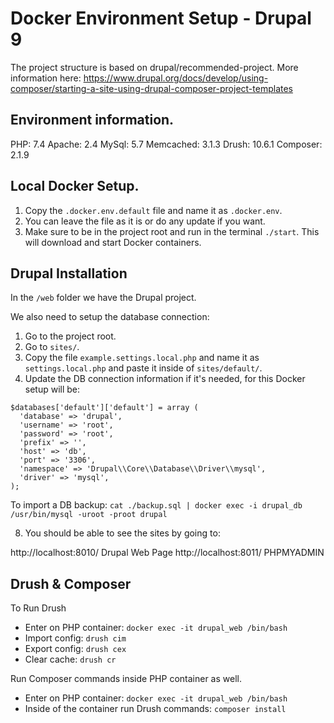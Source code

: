 # Docker Environment Setup - Drupal 9

The project structure is based on drupal/recommended-project.
More information here: https://www.drupal.org/docs/develop/using-composer/starting-a-site-using-drupal-composer-project-templates

## Environment information.
PHP: 7.4
Apache: 2.4
MySql: 5.7
Memcached: 3.1.3
Drush: 10.6.1
Composer: 2.1.9

## Local Docker Setup.
1. Copy the `.docker.env.default` file and name it as `.docker.env`.
2. You can leave the file as it is or do any update if you want.
3. Make sure to be in the project root and run in the terminal `./start`. This will download and start Docker containers.

## Drupal Installation

In the `/web` folder we have the Drupal project.

We also need to setup the database connection:

1. Go to the project root.
2. Go to `sites/`.
3. Copy the file `example.settings.local.php` and name it as `settings.local.php`  and paste it inside of `sites/default/`.
4. Update the DB connection information if it's needed, for this Docker setup will be:

```
$databases['default']['default'] = array (
  'database' => 'drupal',
  'username' => 'root',
  'password' => 'root',
  'prefix' => '',
  'host' => 'db',
  'port' => '3306',
  'namespace' => 'Drupal\\Core\\Database\\Driver\\mysql',
  'driver' => 'mysql',
);

```
To import a DB backup:
`cat ./backup.sql | docker exec -i drupal_db /usr/bin/mysql -uroot -proot drupal`

8. You should be able to see the sites by going to:

http://localhost:8010/  Drupal Web Page
http://localhost:8011/  PHPMYADMIN

## Drush & Composer

To Run Drush
- Enter on PHP container: `docker exec -it drupal_web /bin/bash`
- Import config: `drush cim`
- Export config: `drush cex`
- Clear cache: `drush cr`


Run Composer commands inside PHP container as well.

- Enter on PHP container: `docker exec -it drupal_web /bin/bash`
- Inside of the container run Drush commands: `composer install`
